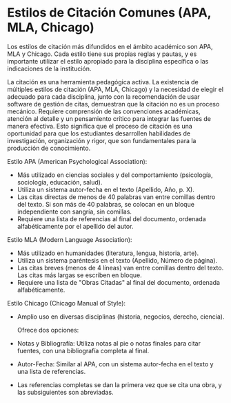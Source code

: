 # <a name="_u8rwzatdi5uk"></a>**Estilos de Citación Comunes (APA, MLA, Chicago)**

Los estilos de citación más difundidos en el ámbito académico son APA, MLA y Chicago. Cada estilo tiene sus propias reglas y pautas, y es importante utilizar el estilo apropiado para la disciplina específica o las indicaciones de la institución.

La citación es una herramienta pedagógica activa. La existencia de múltiples estilos de citación (APA, MLA, Chicago) y la necesidad de elegir el adecuado para cada disciplina, junto con la recomendación de usar software de gestión de citas, demuestran que la citación no es un proceso mecánico. Requiere comprensión de las convenciones académicas, atención al detalle y un pensamiento crítico para integrar las fuentes de manera efectiva. Esto significa que el proceso de citación es una oportunidad para que los estudiantes desarrollen habilidades de investigación, organización y rigor, que son fundamentales para la producción de conocimiento.

Estilo APA (American Psychological Association):

- Más utilizado en ciencias sociales y del comportamiento (psicología, sociología, educación, salud).
- Utiliza un sistema autor-fecha en el texto (Apellido, Año, p. X).
- Las citas directas de menos de 40 palabras van entre comillas dentro del texto. Si son más de 40 palabras, se colocan en un bloque independiente con sangría, sin comillas.
- Requiere una lista de referencias al final del documento, ordenada alfabéticamente por el apellido del autor.

Estilo MLA (Modern Language Association):

- Más utilizado en humanidades (literatura, lengua, historia, arte).
- Utiliza un sistema paréntesis en el texto (Apellido, Número de página).
- Las citas breves (menos de 4 líneas) van entre comillas dentro del texto. Las citas más largas se escriben en bloque.
- Requiere una lista de "Obras Citadas" al final del documento, ordenada alfabéticamente.

Estilo Chicago (Chicago Manual of Style):

- Amplio uso en diversas disciplinas (historia, negocios, derecho, ciencia).

  Ofrece dos opciones:

- Notas y Bibliografía: Utiliza notas al pie o notas finales para citar fuentes, con una bibliografía completa al final.
- Autor-Fecha: Similar al APA, con un sistema autor-fecha en el texto y una lista de referencias.
- Las referencias completas se dan la primera vez que se cita una obra, y las subsiguientes son abreviadas.
